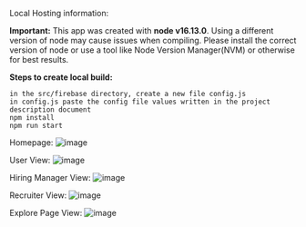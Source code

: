 Local Hosting information:

**Important:** This app was created with **node v16.13.0**. Using a different version of node may cause issues when compiling. Please install the correct version of node or use a tool like Node Version Manager(NVM) or otherwise for best results.

**Steps to create local build:**

```
in the src/firebase directory, create a new file config.js
in config.js paste the config file values written in the project description document
npm install
npm run start
```

Homepage:
![image](https://user-images.githubusercontent.com/44417980/231034712-d265f5ca-5451-4102-89a9-fdf9a3f84d74.png)

User View:
![image](https://user-images.githubusercontent.com/44417980/231034771-f8f58f08-f7dd-40ad-b6c5-aeaa89355867.png)

Hiring Manager View:
![image](https://user-images.githubusercontent.com/44417980/231034889-faace7ec-cb33-4c62-9505-5c7311378579.png)

Recruiter View:
![image](https://user-images.githubusercontent.com/44417980/231034927-9948acbb-0ec6-49ad-bc30-1959a6ae7fba.png)

Explore Page View:
![image](https://user-images.githubusercontent.com/44417980/231034969-50c05e61-765d-4771-a3fe-aadb5f7147d0.png)
